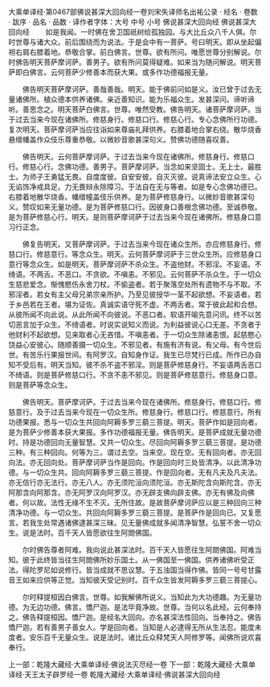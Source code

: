 大乘单译经·第0467部佛说甚深大回向经一卷刘宋失译师名出祐公录
· 经名 · 卷数 · 跋序
· 品名 · 品数 · 译作者字体：大号 中号 小号
佛说甚深大回向经
佛说甚深大回向经
　　如是我闻。一时佛在舍卫国祇树给孤独园。与大比丘众八千人俱。尔时世尊与诸大众。前后围绕而为说法。于是会中有一菩萨。号曰明天。即从坐起偏袒右肩右膝着地。恭敬合掌。前白佛言。世尊。欲有所问。唯愿世尊分别解说。尔时佛告明天菩萨摩诃萨。善男子。欲有所问莫得疑难。如来当为随问解说。明天菩萨即白佛言。云何菩萨少修善本而获大果。或多作功德福报无量。

　　佛告明天菩萨摩诃萨。善哉善哉。明天。能于佛前问如是义。汝已曾于过去无量诸佛所。植众德本供养诸佛。亲近善知识。能为乐福众生。发甚深问。谛听谛听。善思念之。明天菩萨白佛言。世尊。唯然受教。佛告明天。诸菩萨摩诃萨。当于过去当来今现在诸佛所。修慈身行。修慈口行。修慈心行。专心念佛所行功德。复次明天。菩萨摩诃萨当应往诣如来尊庙礼拜供养。右膝着地合掌右绕。散华烧香悬缯幡盖作众伎乐尊重恭敬。以微妙音歌甚深句义。赞佛功德随喜叹善。

　　佛告明天。云何菩萨摩诃萨。于过去当来今现在诸佛所。修慈身行。修慈口行。修慈心行。念佛功德。善男子。菩萨摩诃萨。当念如来坚固士。无上士。最胜士。为师子王勇猛无畏。自度度彼。自安安彼。自灭灭彼。说真谛法安立众生。心无谄饰净戒具足。力无畏辩永除障习。于法自在无与等者。如是专心念佛功德已。右膝着地散华烧香。幡缯幢盖伎乐供养。是为菩萨修慈身行。以微妙音歌甚深句义。赞叹如来无量功德。是为菩萨修慈口行。因彼身口善根念佛功德。至诚恭敬。是为菩萨修慈心行。明天。是则菩萨摩诃萨于过去当来今现在诸佛所。修慈身口意习行正念。

　　佛复告明天。又菩萨摩诃萨。于过去当来今现在诸众生所。亦应修慈身行。修慈口行。修慈意行。等念众生。明天。云何菩萨摩诃萨于三世众生所。应修慈身口意行等念众生。如是明天。菩萨摩诃萨不杀众生。不盗他财。不邪淫。不妄语。不绮语。不两舌。不恶口。不贪欲。不嗔恚。不邪见。云何菩萨不杀众生。于一切众生慈悲爱念。惭愧愍伤永舍刀杖。不偷盗者。若于聚落空处所有遗物不与不取。不邪淫者。若女有主父母兄弟宗亲所护。乃至见彼授华一茎不起欲想。不妄语者。若于乡邑若在王者。堪为证佐。真诚实语守死不虚。不两舌者。常于彼此起和合想。从彼所闻不向此说。从此所闻不向彼说。不恶口者。软语开喻先意问讯。终不以苦切恶言加于众生。不绮语者。时说实说知义而说。为利益彼说心口无差。不贪者于他财利不起欲想。见来取者心无吝惜。不嗔恚者。于一切众生除诸恚恨。起慈愍心饶益心安彼心。随顺善摄一切众生。不邪见者。有施有济有说。有父母。有今世后世。有苦乐行果报世间。有阿罗汉。自知身作证。我生已尽梵行已成。所作已办自知不受后有。明天当知。彼不杀不盗不邪淫。则是菩萨修慈身行。不妄语两舌恶口不绮语。则是菩萨修慈口行。不贪不恚不邪见。则是菩萨修慈意行。修慈身口意。则是菩萨等念众生。

　　佛告明天。菩萨摩诃萨。于过去当来今现在诸佛所。修慈身行。修慈口行。修慈意行。及于过去当来今现在一切众生所。修慈身行。修慈口行。修慈意行。所有功德果报。悉与一切众生共回向阿耨多罗三藐三菩提。明天。菩萨作如是回向者。是为菩萨少修善本获大果报。多作功德福报无量。佛告明天。是菩萨成就无量功德时。持是功德回向无量智慧。又共一切众生。尽回向阿耨多罗三藐三菩提。是功德三种。有三种回向。何等为三。谓过去空。当来空。现在空。无有回向者。亦无回向法。亦无回向处。菩萨摩诃萨当作是回向。作是回向时三处皆清净。以此清净功德。与一切众生共。回向阿耨多罗三藐三菩提。作是回向者。无有凡夫及凡夫法。亦无信行亦无法行。亦无八人。亦无须陀洹向须陀洹。亦无斯陀含向斯陀含。亦无阿那含向阿那含。亦无阿罗汉向阿罗汉。亦无辟支佛向辟支佛。亦无有佛及向佛者。何以故。法性无缘不生不灭。无所住故。是故菩萨摩诃萨应以是三种回向三种清净功德。与一切众生。共回向阿耨多罗三藐三菩提。是菩萨作是回向已。又复愿言。若我生处常遇诸佛逮甚深三昧。见无量佛成就多闻清净智慧。弘誓不舍一切众生。说是法时。百千天人皆愿欲往生阿閦佛国。

　　尔时佛告尊者阿难。我向说此甚深法时。百千天人皆愿往生阿閦佛国。阿难当知。彼于此终皆当往生阿閦佛所妙乐国土。从一佛国至一佛国。供养诸佛听受正法。得陀罗尼如说修行。皆当成就不思议慧。于五浊国当得作佛。皆同一号号甘露音王如来应供等正觉。当知彼天受记别时。百千众生皆发阿耨多罗三藐三菩提心。

　　尔时释提桓因白佛言。世尊。如我解佛所说义。当知此为大功德趣。为无量功德。为无边功德。佛言。憍尸迦。是法毕竟净故。世尊。当何以名此经。云何奉持之。佛告释提桓因。憍尸迦。是经名大回向。亦名甚深法性回向。当奉持之。佛告憍尸迦。若有善男子善女人。学是回向者。当知是人必逮得无所从生法忍。能度未度者。安乐百千无量众生。说是法时。诸比丘众释梵天人阿修罗等。闻佛所说欢喜奉行。

上一部：乾隆大藏经·大乘单译经·佛说法灭尽经一卷
下一部：乾隆大藏经·大乘单译经·天王太子辟罗经一卷
乾隆大藏经·大乘单译经·佛说甚深大回向经